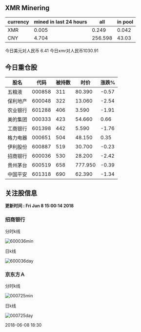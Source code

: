 ## XMR Minering

|currency|mined in last 24 hours|all|in pool|
|---|---|---|---|
|XMR|0.005|0.249|0.042|
|CNY|4.704|256.598|43.03|

今日美元对人民币 6.41	今日xmr对人民币1030.91


## 今日重仓股 

|股名|代码|被持数|时价|涨跌%|
|---|---|---|---|---|
|五粮液|000858|311|80.390|-0.57|
|保利地产|600048|322|13.060|-2.54|
|农业银行|601288|406|3.590|-1.91|
|美的集团|000333|423|54.660|0.66|
|工商银行|601398|442|5.590|-1.76|
|格力电器|000651|504|48.150|0.35|
|伊利股份|600887|519|30.700|-0.23|
|招商银行|600036|530|28.200|-2.42|
|贵州茅台|600519|658|777.950|-0.39|
|中国平安|601318|690|62.390|-1.34|

## 关注股信息
**更新时间 : Fri Jun  8 15:00:14 2018**
### 招商银行 
分时k线

![600036min](http://image.sinajs.cn/newchart/min/n/sh600036.gif)

日k线

![600036day](http://image.sinajs.cn/newchart/daily/n/sh600036.gif)

### 京东方Ａ 
分时k线

![000725min](http://image.sinajs.cn/newchart/min/n/sz000725.gif)

日k线

![000725day](http://image.sinajs.cn/newchart/daily/n/sz000725.gif)

2018-06-08 18:30